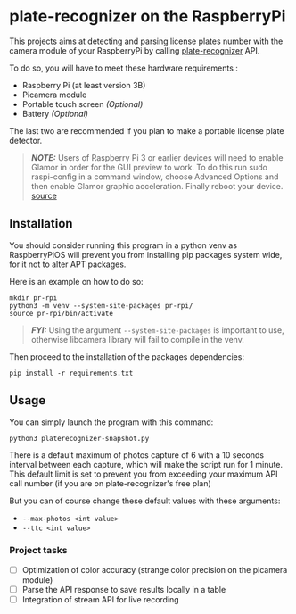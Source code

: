 # plate-recognizer on the RaspberryPi 

This projects aims at detecting and parsing license plates number with the camera module of your RaspberryPi by calling [plate-recognizer](https://guides.platerecognizer.com/docs/snapshot/api-reference) API. 

To do so, you will have to meet these hardware requirements : 

* Raspberry Pi (at least version 3B) 
* Picamera module
* Portable touch screen *(Optional)*
* Battery *(Optional)*

The last two are recommended if you plan to make a portable license plate detector. 
> **_NOTE:_** Users of Raspberry Pi 3 or earlier devices will need to enable Glamor in order for the GUI preview to work. To do this run sudo raspi-config in a command window, choose Advanced Options and then enable Glamor graphic acceleration. Finally reboot your device. [source](https://datasheets.raspberrypi.com/camera/picamera2-manual.pdf)
## Installation 

You should consider running this program in a python venv as RaspberryPiOS will prevent you from installing pip packages system wide, for it not to alter APT packages. 

Here is an example on how to do so: 

```
mkdir pr-rpi
python3 -m venv --system-site-packages pr-rpi/
source pr-rpi/bin/activate
```
> **_FYI:_**  Using the argument `--system-site-packages` is important to use, otherwise libcamera library will fail to compile in the venv.

Then proceed to the installation of the packages dependencies:
```
pip install -r requirements.txt
```

## Usage 

You can simply launch the program with this command: 

```
python3 platerecognizer-snapshot.py
```

There is a default maximum of photos capture of 6 with a 10 seconds interval between each capture, which will make the script run for 1 minute.
This default limit is set to prevent you from exceeding your maximum API call number (if you are on plate-recognizer's free plan)

But you can of course change these default values with these arguments: 

* `--max-photos <int value>`
* `--ttc <int value>`

### Project tasks

- [ ] Optimization of color accuracy (strange color precision on the picamera module)
- [ ] Parse the API response to save results locally in a table
- [ ] Integration of stream API for live recording
